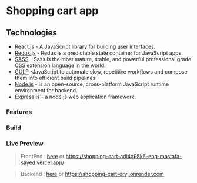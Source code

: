 # Shopping cart app

## Technologies

- [React.js] - A JavaScript library for building user interfaces.
- [Redux.js] - Redux is a predictable state container for JavaScript apps.
- [SASS] - Sass is the most mature, stable, and powerful professional grade CSS extension language in the world.
- [GULP] -JavaScript to automate slow, repetitive workflows and compose them into efficient build pipelines.
- [Node.js] - is an open-source, cross-platform JavaScript runtime environment for backend.
- [Express.js] - a node js web application framework.

### Features

### Build

### Live Preview

> FrontEnd : [here](https://shopping-cart-adi4a95k6-eng-mostafa-sayed.vercel.app/) or https://shopping-cart-adi4a95k6-eng-mostafa-sayed.vercel.app/

> Backend : [here](https://shopping-cart-oryj.onrender.com) or https://shopping-cart-oryj.onrender.com

[react.js]: https://reactjs.org
[node.js]: http://nodejs.org
[express.js]: http://expressjs.com
[redux.js]: https://redux.js.org/
[sass]: https://sass-lang.com/
[gulp]: https://gulpjs.com/
